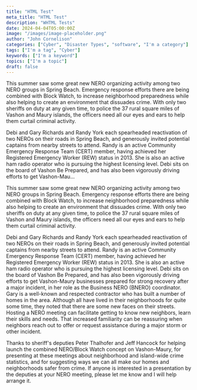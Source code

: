```yaml
---
title: "HTML Test"
meta_title: "HTML Test"
description: "WHTML Tests"
date: 2024-04-04T05:00:00Z
image: "/images/image-placeholder.png"
author: "John Cornelison"
categories: ["Cyber", "Disaster Types", "software", "I'm a category"]
tags: ["I'm a tag", "Cyber"]
keywords: ["I'm a keyword"]
topics: ["I'm a topic"]
draft: false
---
```


<p>This summer saw some great new NERO organizing activity among two NERO groups in Spring Beach. Emergency response efforts there are being combined with Block Watch, to increase neighborhood preparedness while also helping to create an environment that dissuades crime. With only two sheriffs on duty at any given time, to police the 37 rural square miles of Vashon and Maury islands, the officers need all our eyes and ears to help them curtail criminal activity.</p>

<p>Debi and Gary Richards and Randy York each spearheaded reactivation of two NEROs on their roads in Spring Beach, and generously invited potential captains from nearby streets to attend. Randy is an active Community Emergency Response Team (CERT) member, having achieved her Registered Emergency Worker (REW) status in 2013. She is also an active ham radio operator who is pursuing the highest licensing level. Debi sits on the board of Vashon Be Prepared, and has also been vigorously driving efforts to get Vashon-Mau...</p>

<p>This summer saw some great new NERO organizing activity among two NERO groups in Spring Beach. Emergency response efforts there are being combined with Block Watch, to increase neighborhood preparedness while also helping to create an environment that dissuades crime. With only two sheriffs on duty at any given time, to police the 37 rural square miles of Vashon and Maury islands, the officers need all our eyes and ears to help them curtail criminal activity.</p>
<p>Debi and Gary Richards and Randy York each spearheaded reactivation of two NEROs on their roads in Spring Beach, and generously invited potential captains from nearby streets to attend. Randy is an active Community Emergency Response Team (CERT) member, having achieved her Registered Emergency Worker (REW) status in 2013. She is also an active ham radio operator who is pursuing the highest licensing level. Debi sits on the board of Vashon Be Prepared, and has also been vigorously driving efforts to get Vashon-Maury businesses prepared for strong recovery after a major incident, in her role as the Business NERO (BNERO) coordinator. Gary is a well-known and respected contractor who has built a number of homes in the area. Although all have lived in their neighborhoods for quite some time, they noted that there are some new faces on their streets. Hosting a NERO meeting can facilitate getting to know new neighbors, learn their skills and needs. That increased familiarity can be reassuring when neighbors reach out to offer or request assistance during a major storm or other incident.</p>
<p>Thanks to sheriff's deputies Peter Thalhofer and Jeff Hancock for helping launch the combined NERO/Block Watch concept on Vashon-Maury, for presenting at these meetings about neighborhood and island-wide crime statistics, and for suggesting ways we can all make our homes and neighborhoods safer from crime. If anyone is interested in a presentation by the deputies at your NERO meeting, please let me know and I will help arrange it.</p>
